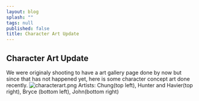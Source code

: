 ```yaml
---
layout: blog
splash: ""
tags: null
published: false
title: Character Art Update
---
```


## Character Art Update
We were originaly shooting to have a art gallery page done by now but since that has not happened yet, here is some character concept art done recently.
![characterart.png]({{site.baseurl}}/media/characterart.png)
Artists: Chung(top left), Hunter and Havier(top right), Bryce (bottom left), John(bottom right)

